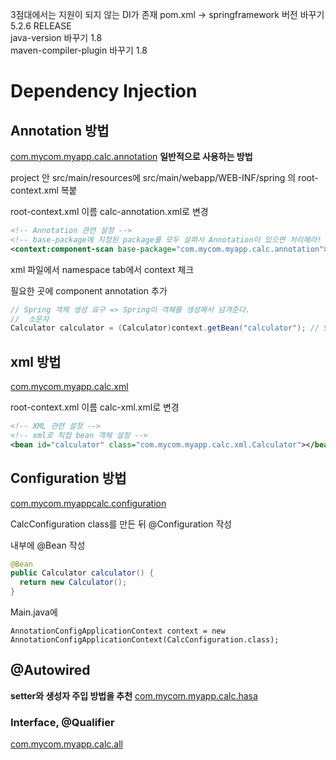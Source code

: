 3점대에서는 지원이 되지 않는 DI가 존재
pom.xml -> springframework 버전 바꾸기 5.2.6 RELEASE<br>
	java-version 바꾸기 1.8<br>
	maven-compiler-plugin 바꾸기 1.8<br>

# Dependency Injection

## Annotation 방법
<a href="https://github.com/kosy318/SpringBasic/tree/main/day1017%20make-up/SpringBasic/src/main/java/com/mycom/myapp/calc/annotation">com.mycom.myapp.calc.annotation</a>
<b>일반적으로 사용하는 방법</b>

project 안 src/main/resources에 src/main/webapp/WEB-INF/spring 의 root-context.xml 복붙

root-context.xml 이름 calc-annotation.xml로 변경

```xml
<!-- Annotation 관련 설정 -->
<!-- base-package에 지정된 package를 모두 살펴서 Annotation이 있으면 처리해라! -->
<context:component-scan base-package="com.mycom.myapp.calc.annotation"></context:component-scan>	
```

xml 파일에서 namespace tab에서 context 체크

필요한 곳에 component annotation 추가
```java
// Spring 객체 생성 요구 => Spring이 객체를 생성해서 넘겨준다.
//  소문자
Calculator calculator = (Calculator)context.getBean("calculator"); // Spring 에게 객체 생성 요구(만들어 줘!)
```

## xml 방법
<a href="https://github.com/kosy318/SpringBasic/tree/main/day1017%20make-up/SpringBasic/src/main/java/com/mycom/myapp/calc/xml">com.mycom.myapp.calc.xml</a>

root-context.xml 이름 calc-xml.xml로 변경
```xml
<!-- XML 관련 설정 -->
<!-- xml로 직접 bean 객체 설정 -->
<bean id="calculator" class="com.mycom.myapp.calc.xml.Calculator"></bean>
```
## Configuration 방법
<a href="https://github.com/kosy318/SpringBasic/tree/main/day1017%20make-up/SpringBasic/src/main/java/com/mycom/myappcalc/configuration">com.mycom.myappcalc.configuration</a>

CalcConfiguration class를 만든 뒤 @Configuration 작성

내부에 @Bean 작성
```java
@Bean
public Calculator calculator() {
  return new Calculator();
}
```
Main.java에
```
AnnotationConfigApplicationContext context = new AnnotationConfigApplicationContext(CalcConfiguration.class);
```

## @Autowired
<b>setter와 생성자 주입 방법을 추천</b>
<a href="https://github.com/kosy318/SpringBasic/tree/main/day1017%20make-up/SpringBasic/src/main/java/com/mycom/myapp/calc/hasa">com.mycom.myapp.calc.hasa</a>
### Interface, @Qualifier
<a href="https://github.com/kosy318/SpringBasic/tree/main/day1017%20make-up/SpringBasic/src/main/java/com/mycom/myapp/calc/all">com.mycom.myapp.calc.all</a>
